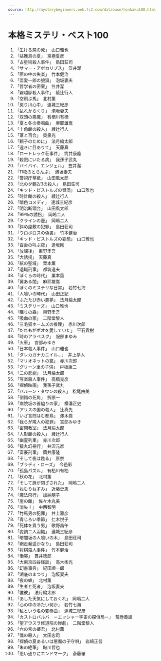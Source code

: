 ```yaml
---
source: http://mysterybeginners.web.fc2.com/database/honkaku100.html
---
```


# 本格ミステリ・ベスト100

1. 「生ける屍の死」　山口雅也
2. 「姑獲鳥の夏」　京極夏彦
3. 「占星術殺人事件」　島田荘司
4. 「サマー・アポカリプス」　笠井潔
5. 「匣の中の失楽」　竹本健治
6. 「亜愛一郎の狼狽」　泡坂妻夫
7. 「哲学者の密室」　笠井潔
8. 「霧越邸殺人事件」　綾辻行人
9. 「空飛ぶ馬」　北村薫
10. 「戻り川心中」　連城三紀彦
11. 「乱れからくり」　泡坂妻夫
12. 「双頭の悪魔」　有栖川有栖
13. 「夏と冬の奏鳴曲」　麻耶雄嵩
14. 「十角館の殺人」　綾辻行人
15. 「葦と百合」　奥泉光
16. 「頼子のために」　法月綸太郎
17. 「遠きに目ありて」　天藤真
18. 「ロートレック荘事件」　筒井康隆
19. 「殺戮にいたる病」　我孫子武丸
20. 「バイバイ、エンジェル」　笠井潔
21. 「11枚のとらんぷ」　泡坂妻夫
22. 「警視庁草紙」　山田風太郎
23. 「北の夕鶴2/3の殺人」　島田荘司
24. 「キッド・ピストルズの冒涜」　山口雅也
25. 「時計館の殺人」　綾辻行人
26. 「暗色コメディ」　連城三紀彦
27. 「明治断頭台」　山田風太郎
28. 「99％の誘拐」　岡嶋二人
29. 「クラインの壺」　岡嶋二人
30. 「斜め屋敷の犯罪」　島田荘司
31. 「ウロボロスの偽書」　竹本健治
32. 「キッド・ピストルズの妄想」　山口雅也
33. 「百舌の叫ぶ夜」　逢坂剛
34. 「放課後」　東野圭吾
35. 「大誘拐」　天藤真
36. 「絃の聖域」　栗本薫
37. 「退職刑事」　都筑道夫
38. 「ぼくらの時代」　栗本薫
39. 「翼ある闇」　麻耶雄嵩
40. 「ぼくのミステリな日常」　若竹七海
41. 「人喰いの時代」　山田正紀
42. 「ふたたび赤い悪夢」　法月綸太郎
43. 「ミステリーズ」　山口雅也
44. 「眠りの森」　東野圭吾
45. 「吸血の家」　二階堂黎人
46. 「三毛猫ホームズの推理」　赤川次郎
47. 「だれもがポオを愛していた」　平石貴樹
48. 「時のアラベスク」　服部まゆみ
49. 「火車」　宮部みゆき
50. 「日本殺人事件」　山口雅也
51. 「ダレカガナカニイル…」　井上夢人
52. 「マリオネットの罠」　赤川次郎
53. 「グリーン車の子供」　戸板康二
54. 「二の悲劇」　法月綸太郎
55. 「写楽殺人事件」　高橋克彦
56. 「探偵映画」　我孫子武丸
57. 「バルーン・タウンの殺人」　松尾由美
58. 「倒錯の死角」　折原一
59. 「病院坂の首縊りの家」　横溝正史
60. 「アリスの国の殺人」　辻真先
61. 「いざ言問はむ都鳥」　澤木喬
62. 「我らが隣人の犯罪」　宮部みゆき
63. 「密閉教室」　法月綸太郎
64. 「人形館の殺人」　綾辻行人
65. 「幽霊列車」　赤川次郎
66. 「猿丸幻視行」　井沢元彦
67. 「富豪刑事」　筒井康隆
68. 「そして夜は甦る」　原尞
69. 「ブラディ・ローズ」　今邑彩
70. 「孤島パズル」　有栖川有栖
71. 「秋の花」　北村薫
72. 「そして扉が閉ざされた」　岡嶋二人
73. 「ねむりねずみ」　近藤史恵
74. 「魔法飛行」　加納朋子
75. 「崖の館」　佐々木丸美
76. 「消失！」　中西智明
77. 「竹馬男の犯罪」　井上雅彦
78. 「青じろい季節」　仁木悦子
79. 「死体を買う男」　歌野昌午
80. 「変調二人羽織」　連城三紀彦
81. 「暗闇坂の人喰いの木」　島田荘司
82. 「網走発遥かなり」　島田荘司
83. 「将棋殺人事件」　竹本健治
84. 「慟哭」　貫井徳郎
85. 「大東京四谷怪談」　高木彬光
86. 「幻書事典」　紀田順一郎
87. 「湖底のまつり」　泡坂妻夫
88. 「夜の蝉」　北村薫
89. 「生者と死者」　泡坂妻夫
90. 「誰彼」　法月綸太郎
91. 「あした天気にしておくれ」　岡嶋二人
92. 「心の中の冷たい何か」　若竹七海
93. 「私という名の変奏曲」　連城三紀彦
94. 「カストロバルバ　－エッシャー宇宙の探偵局－」　荒巻義雄
95. 「聖アウスラ修道院の惨劇」　二階堂黎人
96. 「六の宮の姫君」　北村薫
97. 「僕の殺人」　太田忠司
98. 「探偵の夏あるいは悪魔の子守唄」　岩崎正吾
99. 「朱の絶筆」　鮎川哲也
100. 「思い通りにエンドマーク」　斎藤肇
